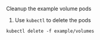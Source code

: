 Cleanup the example volume pods

1. Use `kubectl` to delete the pods

```execute
kubectl delete -f example/volumes
```
